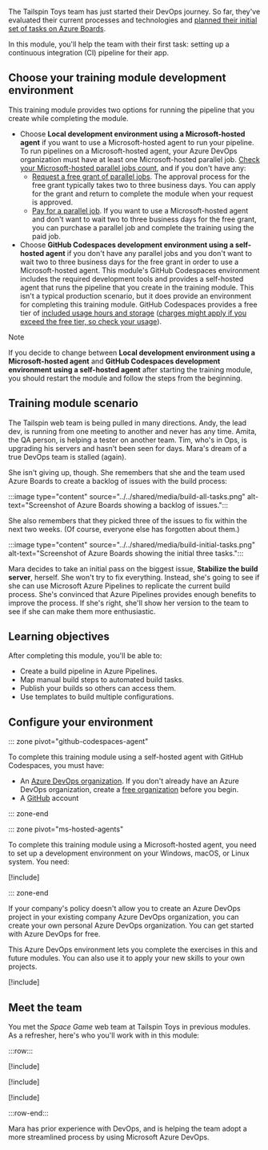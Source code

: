 The Tailspin Toys team has just started their DevOps journey. So far, they've evaluated their current processes and technologies and [planned their initial set of tasks on Azure Boards](/azure/devops/boards/get-started/plan-track-work).

In this module, you'll help the team with their first task: setting up a continuous integration (CI) pipeline for their app.

## Choose your training module development environment

This training module provides two options for running the pipeline that you create while completing the module.

* Choose **Local development environment using a Microsoft-hosted agent** if you want to use a Microsoft-hosted agent to run your pipeline. To run pipelines on a Microsoft-hosted agent, your Azure DevOps organization must have at least one Microsoft-hosted parallel job. [Check your Microsoft-hosted parallel jobs count](/azure/devops/pipelines/licensing/concurrent-jobs#check-the-parallel-jobs-setting-directly), and if you don't have any:
  * [Request a free grant of parallel jobs](https://aka.ms/azpipelines-parallelism-request). The approval process for the free grant typically takes two to three business days. You can apply for the grant and return to complete the module when your request is approved.
  * [Pay for a parallel job](/azure/devops/pipelines/licensing/concurrent-jobs). If you want to use a Microsoft-hosted agent and don't want to wait two to three business days for the free grant, you can purchase a parallel job and complete the training using the paid job.
* Choose **GitHub Codespaces development environment using a self-hosted agent** if you don't have any parallel jobs and you don't want to wait two to three business days for the free grant in order to use a Microsoft-hosted agent. This module's GitHub Codespaces environment includes the required development tools and provides a self-hosted agent that runs the pipeline that you create in the training module. This isn't a typical production scenario, but it does provide an environment for completing this training module. GitHub Codespaces provides a free tier of [included usage hours and storage](https://docs.github.com/billing/managing-billing-for-github-codespaces/about-billing-for-github-codespaces#monthly-included-storage-and-core-hours-for-personal-accounts) ([charges might apply if you exceed the free tier, so check your usage](https://docs.github.com/billing/managing-billing-for-github-codespaces/viewing-your-github-codespaces-usage)).

> [!NOTE]
> If you decide to change between **Local development environment using a Microsoft-hosted agent** and **GitHub Codespaces development environment using a self-hosted agent** after starting the training module, you should restart the module and follow the steps from the beginning.

## Training module scenario

The Tailspin web team is being pulled in many directions. Andy, the lead dev, is running from one meeting to another and never has any time. Amita, the QA person, is helping a tester on another team. Tim, who's in Ops, is upgrading his servers and hasn't been seen for days. Mara's dream of a true DevOps team is stalled (again).

She isn't giving up, though. She remembers that she and the team used Azure Boards to create a backlog of issues with the build process:

:::image type="content" source="../../shared/media/build-all-tasks.png" alt-text="Screenshot of Azure Boards showing a backlog of issues.":::

She also remembers that they picked three of the issues to fix within the next two weeks. (Of course, everyone else has forgotten about them.)

:::image type="content" source="../../shared/media/build-initial-tasks.png" alt-text="Screenshot of Azure Boards showing the initial three tasks.":::

Mara decides to take an initial pass on the biggest issue, **Stabilize the build server**, herself. She won't try to fix everything. Instead, she's going to see if she can use Microsoft Azure Pipelines to replicate the current build process. She's convinced that Azure Pipelines provides enough benefits to improve the process. If she's right, she'll show her version to the team to see if she can make them more enthusiastic.

## Learning objectives

After completing this module, you'll be able to:

* Create a build pipeline in Azure Pipelines.
* Map manual build steps to automated build tasks.
* Publish your builds so others can access them.
* Use templates to build multiple configurations.

## Configure your environment

::: zone pivot="github-codespaces-agent"

To complete this training module using a self-hosted agent with GitHub Codespaces, you must have:

- An [Azure DevOps organization](/azure/devops/pipelines/get-started/pipelines-sign-up). If you don't already have an Azure DevOps organization, create a [free organization](/azure/devops/pipelines/get-started/pipelines-sign-up) before you begin. 
- A [GitHub](https://github.com/join?azure-portal=true) account

::: zone-end

::: zone pivot="ms-hosted-agents"

To complete this training module using a Microsoft-hosted agent, you need to set up a development environment on your Windows, macOS, or Linux system. You need:

[!include[](../../shared/includes/prerequisites.md)]

::: zone-end  

If your company's policy doesn't allow you to create an Azure DevOps project in your existing company Azure DevOps organization, you can create your own personal Azure DevOps organization. You can get started with Azure DevOps for free.

This Azure DevOps environment lets you complete the exercises in this and future modules. You can also use it to apply your new skills to your own projects.

[!include[](../../shared/includes/project-details-note.md)]

## Meet the team

You met the *Space Game* web team at Tailspin Toys in previous modules. As a refresher, here's who you'll work with in this module:

:::row:::

[!include[](../../shared/includes/meet-andy-short-col.md)]

[!include[](../../shared/includes/meet-amita-short-col.md)]

[!include[](../../shared/includes/meet-mara-short-col.md)]

:::row-end:::

Mara has prior experience with DevOps, and is helping the team adopt a more streamlined process by using Microsoft Azure DevOps.

